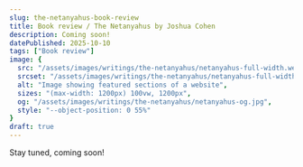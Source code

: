 ```yaml
---
slug: the-netanyahus-book-review
title: Book review / The Netanyahus by Joshua Cohen
description: Coming soon!
datePublished: 2025-10-10
tags: ["Book review"]
image: {
  src: "/assets/images/writings/the-netanyahus/netanyahus-full-width.webp",
  srcset: "/assets/images/writings/the-netanyahus/netanyahus-full-width.webp 2400w, /assets/images/writings/the-netanyahus/netanyahus-thumb.webp 1000w",
  alt: "Image showing featured sections of a website",
  sizes: "(max-width: 1200px) 100vw, 1200px",
  og: "/assets/images/writings/the-netanyahus/netanyahus-og.jpg",
  style: "--object-position: 0 55%"
}
draft: true
---
```


Stay tuned, coming soon!